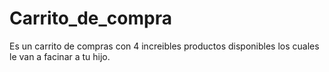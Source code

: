 # Carrito_de_compra
Es un carrito de compras con 4 increibles productos disponibles los cuales le van a facinar a tu hijo.
